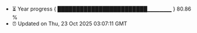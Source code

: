 - ⏳ Year progress { ████████████████████████▁▁▁▁▁▁ } 80.86 %
- ⏰ Updated on Thu, 23 Oct 2025 03:07:11 GMT

